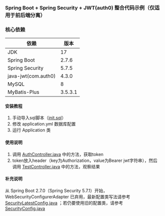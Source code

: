 ### Spring Boot + Spring Security + JWT(auth0) 整合代码示例（仅适用于前后端分离）

### 核心依赖

| 依赖                  | 版本      |
|---------------------|---------|
| JDK                 | 17      |
| Spring Boot         | 2.7.6   |
| Spring Security     | 5.7.5   |
| java-jwt(com.auth0) | 4.3.0   |
| MySQL               | 8       |
| MyBatis-Plus        | 3.5.3.1 |

#### 安装教程

1. 手动导入sql脚本（[init.sql](init.sql)）
2. 修改 application.yml 数据库配置
3. 运行 Application 类

#### 使用说明

1. 调用 [AuthController.java](src%2Fmain%2Fjava%2Fwork%2Fpcdd%2Fsecurityjwt%2Fcontroller%2FAuthController.java)
   中的方法，获取token
2. token放入header（key为Authorization，value为Bearer
   jwt字符串），然后调用 [TestController.java](src%2Fmain%2Fjava%2Fwork%2Fpcdd%2Fsecurityjwt%2Fcontroller%2FTestController.java)
   中的方法，观察结果

#### 补充说明

从 Spring Boot 2.7.0（Spring Security 5.7.1）开始，WebSecurityConfigurerAdapter
已弃用，最新配置类写法请参考[SecurityLatestConfig.java](src%2Fmain%2Fjava%2Fwork%2Fpcdd%2Fsecurityjwt%2Fconfig%2FSecurityLatestConfig.java)
；若仍要使用旧的配置类，请参考[SecurityConfig.java](src%2Fmain%2Fjava%2Fwork%2Fpcdd%2Fsecurityjwt%2Fconfig%2FSecurityConfig.java)
